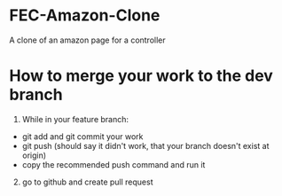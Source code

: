 # FEC-Amazon-Clone

A clone of an amazon page for a controller

# How to merge your work to the dev branch

1. While in your feature branch:

- git add and git commit your work
- git push (should say it didn't work, that your branch doesn't exist at origin)
- copy the recommended push command and run it

2. go to github and create pull request

